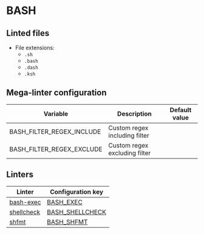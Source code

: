 <!-- markdownlint-disable MD003 MD020 MD033 MD041 -->
<!-- Generated by .automation/build.py, please do not update manually -->
# BASH

## Linted files

- File extensions:
  - `.sh`
  - `.bash`
  - `.dash`
  - `.ksh`

## Mega-linter configuration

| Variable | Description | Default value |
| ----------------- | -------------- | -------------- |
| BASH_FILTER_REGEX_INCLUDE | Custom regex including filter |  |
| BASH_FILTER_REGEX_EXCLUDE | Custom regex excluding filter |  |

## Linters

| Linter | Configuration key |
| ------ | ----------------- |
| [bash-exec](https://github.com/nvuillam/mega-linter/tree/master/docs/descriptors/bash_bash_exec.md#readme) | [BASH_EXEC](https://github.com/nvuillam/mega-linter/tree/master/docs/descriptors/bash_bash_exec.md#readme) |
| [shellcheck](https://github.com/nvuillam/mega-linter/tree/master/docs/descriptors/bash_shellcheck.md#readme) | [BASH_SHELLCHECK](https://github.com/nvuillam/mega-linter/tree/master/docs/descriptors/bash_shellcheck.md#readme) |
| [shfmt](https://github.com/nvuillam/mega-linter/tree/master/docs/descriptors/bash_shfmt.md#readme) | [BASH_SHFMT](https://github.com/nvuillam/mega-linter/tree/master/docs/descriptors/bash_shfmt.md#readme) |
